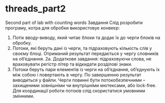 # threads_part2
Second part of lab with counting words
Завдання
Слід розробити програму, котра для обробки використовує конвеєр:
1. Потік вводу-виводу, який читає блоки та додає їх до черги блоків на обробку.
2. Потоки, які беруть дані із черги, та підраховують кількість слів у своєму блоці. Отриманий результат передається у чергу словників на об’єднання.
2а. Додаткове завдання: підраховуючи слова, не враховувати регістр літер та відкидати розділові знаки.
3. Потоки беруть пари елементів із черги на об’єднання, об’єднують їх між собою і повертають в чергу.
По завершенню результат виводиться у файли. 
Черги повинні бути потокобезпечними – захищеними зовнішніми чи внутрішніми мютексами,  або lock-free. Для координації роботи потоків слід скористатися умовними змінними.

